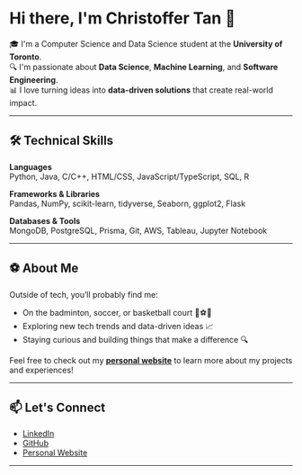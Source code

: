 # Hi there, I'm Christoffer Tan 👋

🎓 I'm a Computer Science and Data Science student at the **University of Toronto**.  
🔍 I'm passionate about **Data Science**, **Machine Learning**, and **Software Engineering**.  
📊 I love turning ideas into **data-driven solutions** that create real-world impact.

---

## 🛠️ Technical Skills

**Languages**  
Python, Java, C/C++, HTML/CSS, JavaScript/TypeScript, SQL, R

**Frameworks & Libraries**  
Pandas, NumPy, scikit-learn, tidyverse, Seaborn, ggplot2, Flask

**Databases & Tools**  
MongoDB, PostgreSQL, Prisma, Git, AWS, Tableau, Jupyter Notebook

---

## ⚽ About Me
Outside of tech, you’ll probably find me:
- On the badminton, soccer, or basketball court 🏸⚽🏀
- Exploring new tech trends and data-driven ideas 📈
- Staying curious and building things that make a difference 🔍

Feel free to check out my [**personal website**](https://christoffertan.github.io/) to learn more about my projects and experiences!

---

## 📫 Let's Connect
- [LinkedIn](https://linkedin.com/in/christoffertan)  
- [GitHub](https://github.com/christoffertan)  
- [Personal Website](https://christoffertan.github.io/)

---
